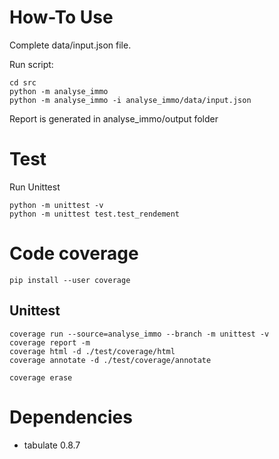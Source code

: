 # How-To Use

Complete data/input.json file.

Run script:

    cd src
    python -m analyse_immo
    python -m analyse_immo -i analyse_immo/data/input.json
    
Report is generated in analyse_immo/output folder

# Test
Run Unittest

    python -m unittest -v
    python -m unittest test.test_rendement
    
# Code coverage

    pip install --user coverage 
    
## Unittest

    coverage run --source=analyse_immo --branch -m unittest -v
    coverage report -m
    coverage html -d ./test/coverage/html
    coverage annotate -d ./test/coverage/annotate
    
    coverage erase

# Dependencies

- tabulate 0.8.7
